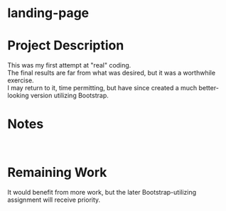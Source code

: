 # landing-page

# Project Description
This was my first attempt at "real" coding.<br>
The final results are far from what was desired, but it was a worthwhile exercise.<br>
I may return to it, time permitting, but have since created a much better-looking version utilizing Bootstrap.<br>

# Notes
<br>

# Remaining Work
It would benefit from more work, but the later Bootstrap-utilizing assignment will receive priority.<br>
